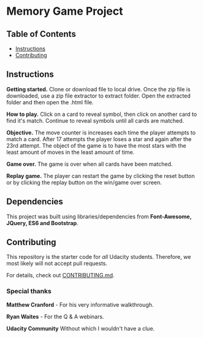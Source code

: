 # Memory Game Project

## Table of Contents

* [Instructions](#instructions)
* [Contributing](#contributing)

## Instructions

**Getting started.** Clone or download file to local drive. Once the zip file is downloaded, use a zip file extractor to 
extract folder. Open the extracted folder and then open the .html file.

**How to play.** Click on a card to reveal symbol, then click on another card to find it's match. Continue to reveal symbols until
all cards are matched. 

**Objective.** The move counter is increases each time the player attempts to match a card. After 17 attempts the player loses a star and again after the 23rd attempt. The object of the game is to have the most stars with the least amount of moves in the least amount of time.

**Game over.** The game is over when all cards have been matched.

**Replay game.** The player can restart the game by clicking the reset button or by clicking the replay button on the win/game 
over screen.

## Dependencies

This project was built using libraries/dependencies from **Font-Awesome, JQuery, ES6 and Bootstrap**.

## Contributing

This repository is the starter code for _all_ Udacity students. Therefore, we most likely will not accept pull requests.

For details, check out [CONTRIBUTING.md](CONTRIBUTING.md).

### Special thanks

**Matthew Cranford** - For his very informative walkthrough.

**Ryan Waites** - For the Q & A webinars.

**Udacity Community** Without which I wouldn't have a clue.
